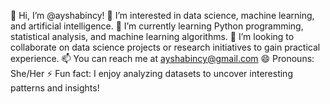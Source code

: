 👋 Hi, I’m @ayshabincy!
👀 I’m interested in data science, machine learning, and artificial intelligence.
🌱 I’m currently learning Python programming, statistical analysis, and machine learning algorithms.
💞️ I’m looking to collaborate on data science projects or research initiatives to gain practical experience.
📫 You can reach me at ayshabincy@gmail.com
😄 Pronouns: She/Her
⚡ Fun fact: I enjoy analyzing datasets to uncover interesting patterns and insights!

<!---
ayshabincy/ayshabincy is a ✨ special ✨ repository because its `README.md` (this file) appears on your GitHub profile.
You can click the Preview link to take a look at your changes.
--->
